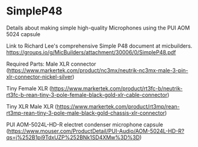 # SimpleP48
Details about making simple high-quality Microphones using the PUI AOM 5024 capsule

Link to Richard Lee's comprehensive Simple P48 document at micbuilders. https://groups.io/g/MicBuilders/attachment/30006/0/SimpleP48.pdf 

Required Parts:
Male XLR connector (https://www.markertek.com/product/nc3mx/neutrik-nc3mx-male-3-pin-xlr-connector-nickel-silver)

Tiny Female XLR (https://www.markertek.com/product/rt3fc-b/neutrik-rt3fc-b-rean-tiny-3-pole-female-black-gold-xlr-cable-connector)

Tiny XLR Male XLR (https://www.markertek.com/product/rt3mp/rean-rt3mp-rean-tiny-3-pole-male-black-gold-chassis-xlr-connector)

PUI AOM-5024L-HD-R electret condenser microphone capsule (https://www.mouser.com/ProductDetail/PUI-Audio/AOM-5024L-HD-R?qs=j%252B1pi9TdxUZP%252BNk1SD4XMw%3D%3D)

